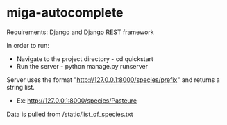 # miga-autocomplete
Requirements: Django and Django REST framework

In order to run:
  - Navigate to the project directory - cd quickstart
  - Run the server - python manage.py runserver
  
Server uses the format "http://127.0.0.1:8000/species/prefix" and returns a string list.
  - Ex: http://127.0.0.1:8000/species/Pasteure
  
Data is pulled from /static/list_of_species.txt
